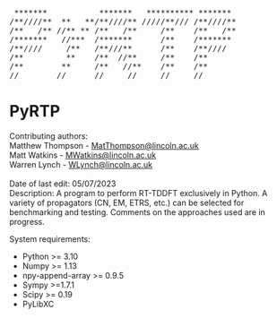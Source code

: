 <pre>
 *******           *******   ********** *******
/**////**  **   **/**////** /////**/// /**////**  
/**   /** //** ** /**   /**     /**    /**   /**  
/*******   //***  /*******      /**    /*******  
/**////     /**   /**///**      /**    /**////  
/**         **    /**  //**     /**    /**  
/**        **     /**   //**    /**    /**  
//        //      //     //     //     //  
</pre>

# PyRTP
Contributing authors:  
Matthew Thompson - MatThompson@lincoln.ac.uk  
Matt Watkins - MWatkins@lincoln.ac.uk   
Warren Lynch - WLynch@lincoln.ac.uk     
<br />
Date of last edit: 05/07/2023  
Description: A program to perform RT-TDDFT exclusively in Python.
             A variety of propagators (CN, EM, ETRS, etc.) can be
             selected for benchmarking and testing. Comments on
             the approaches used are in progress.

System requirements:
- Python >= 3.10
- Numpy >= 1.13
- npy-append-array >= 0.9.5
- Sympy >=1.7.1
- Scipy >= 0.19
- PyLibXC

